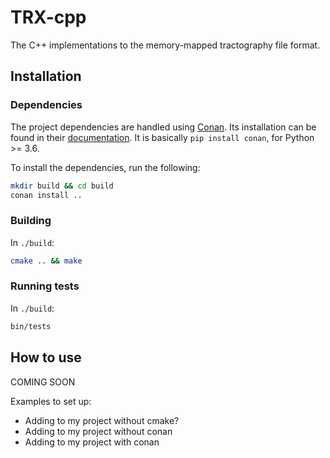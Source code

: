 # TRX-cpp

The C++ implementations to the memory-mapped tractography file format.

## Installation
### Dependencies

The project dependencies are handled using [Conan](https://conan.io/).
Its installation can be found in their [documentation](https://docs.conan.io/en/latest/installation.html).
It is basically `pip install conan`, for Python >= 3.6.

To install the dependencies, run the following:
```bash
mkdir build && cd build
conan install ..
```

### Building

In `./build`:
```bash
cmake .. && make
```

### Running tests

In `./build`:
```bash
bin/tests
```

## How to use
COMING SOON

Examples to set up:
- Adding to my project without cmake?
- Adding to my project without conan
- Adding to my project with conan
